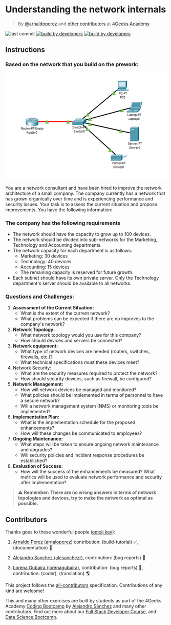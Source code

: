 # Understanding the network internals

<!-- hide -->
> By [@arnaldoperez](https://github.com/arnaldoperez) and [other contributors](https://github.com/4GeeksAcademy/installing-windows-on-virtual-machine/graphs/contributors) at [4Geeks Academy](https://4geeksacademy.co/)

![last commit](https://img.shields.io/github/last-commit/4geeksacademy/understanding-networks-internals)
[![build by developers](https://img.shields.io/badge/build_by-Developers-blue)](https://4geeks.com)
[![build by developers](https://img.shields.io/twitter/follow/4geeksacademy?style=social&logo=twitter)](https://twitter.com/4geeksacademy)

<!-- endhide -->

## Instructions

### Based on the network that you build on the prework:

![intro network](https://github.com/4GeeksAcademy/understanding-networks-internals/blob/master/assets/network.png?raw=true)

You are a network consultant and have been hired to improve the network architecture of a small company. The company currently has a network that has grown organically over time and is experiencing performance and security issues. Your task is to assess the current situation and propose improvements. You have the following information:

### The company has the following requirements

- The network should have the capacity to grow up to 100 devices.
- The network should be divided into sub-networks for the Marketing, Technology and Accounting departments.
- The network capacity for each department is as follows:
  - Marketing: 30 devices
  - Technology: 40 devices
  - Accounting: 15 devices
  - The remaining capacity is reserved for future growth.
- Each subnet should have its own private server. Only the Technology department's server should be available to all networks.

### Questions and Challenges:

1. **Assessment of the Current Situation:** 
    - What is the extent of the current network?
    - What problems can be expected if there are no improves to the company's network?
2. **Network Topology:**
    - What network topology would you use for this company?
    - How should devices and servers be connected?
3. **Network equipment:** 
    - What type of network devices are needed (routers, switches, firewalls, etc.)?
    - What technical specifications must these devices meet?
4. Network Security:
    - What are the security measures required to protect the network?
    - How should security devices, such as firewall, be configured?
5. **Network Management:**
    - How will network devices be managed and monitored?
    - What policies should be implemented in terms of personnel to have a secure network?
    - Will a network management system (NMS) or monitoring tools be implemented?
6. **Implementation Plan:** 
    - What is the implementation schedule for the proposed enhancements?
    - How will these changes be communicated to employees?
7. **Ongoing Maintenance:** 
    - What steps will be taken to ensure ongoing network maintenance and upgrades?
    - Will security policies and incident response procedures be established?
8. **Evaluation of Success:** 
    - How will the success of the enhancements be measured? What metrics will be used to evaluate network performance and security after implementation?
    
> ⚠️ **Remember: There are no wrong answers in terms of network topologies and devices, try to make the network as optimal as possible.** 

<!-- hide -->
## Contributors

Thanks goes to these wonderful people ([emoji key](https://github.com/kentcdodds/all-contributors#emoji-key)):

1. [Arnaldo Perez (arnaloperez)](https://github.com/arnaloperez) contribution: (build-tutorial) ✅, (documentation) 📖
  
2. [Alejandro Sanchez (alesanchezr)](https://github.com/alesanchezr),  contribution: (bug reports) 🐛

3. [Lorena Gubaira (lorenagubaira)](https://github.com/lorenagubaira), contribution: (bug reports) 🐛, contribution: (coder), (translation) 🌎

This project follows the [all-contributors](https://github.com/kentcdodds/all-contributors) specification. Contributions of any kind are welcome!

This and many other exercises are built by students as part of the 4Geeks Academy [Coding Bootcamp](https://4geeksacademy.com/us/coding-bootcamp) by [Alejandro Sánchez](https://twitter.com/alesanchezr) and many other contributors. Find out more about our [Full Stack Developer Course](https://4geeksacademy.com/us/coding-bootcamps/part-time-full-stack-developer), and  [Data Science Bootcamp](https://4geeksacademy.com/us/coding-bootcamps/datascience-machine-learning).
<!-- endhide -->